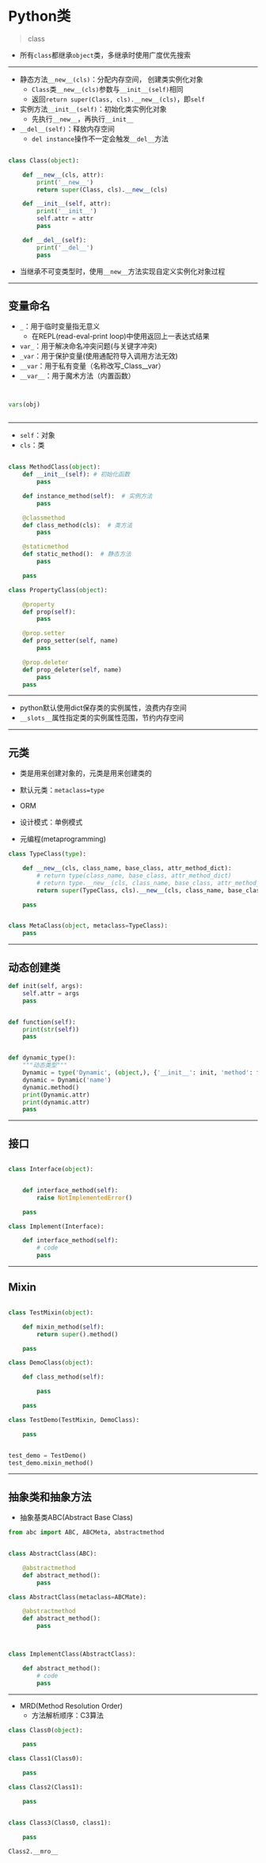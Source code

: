 # Python类
> class

- 所有`class`都继承`object`类，多继承时使用广度优先搜索

---

- 静态方法`__new__(cls)`：分配内存空间， 创建类实例化对象
    - `Class`类`__new__(cls)`参数与`__init__(self)`相同
    - 返回`return super(Class, cls).__new__(cls)`，即`self`
- 实例方法`__init__(self)`：初始化类实例化对象
    - 先执行`__new__`，再执行`__init__`
- `__del__(self)`：释放内存空间
    - `del instance`操作不一定会触发`__del__`方法

```py

class Class(object):

    def __new__(cls, attr):
        print('__new__')
        return super(Class, cls).__new__(cls)

    def __init__(self, attr):
        print('__init__')
        self.attr = attr
        pass

    def __del__(self):
        print('__del__')
        pass

```

- 当继承不可变类型时，使用`__new__`方法实现自定义实例化对象过程

---

## 变量命名

- `_`：用于临时变量指无意义
    - 在REPL(read-eval-print loop)中使用返回上一表达式结果
- `var_`：用于解决命名冲突问题(与关键字冲突)
- `_var`：用于保护变量(使用通配符导入调用方法无效)
- `__var`：用于私有变量（名称改写_Class__var）
- `__var__`：用于魔术方法（内置函数）

```py


vars(obj)



```


---
- `self`：对象
- `cls`：类

```py

class MethodClass(object):
    def __init__(self): # 初始化函数
        pass

    def instance_method(self):  # 实例方法
        pass

    @classmethod
    def class_method(cls):  # 类方法
        pass

    @staticmethod
    def static_method():  # 静态方法
        pass

    pass

class PropertyClass(object):

    @property
    def prop(self):
        pass

    @prop.setter
    def prop_setter(self, name)
        pass

    @prop.deleter
    def prop_deleter(self, name)
        pass
    pass

```

---
- python默认使用dict保存类的实例属性，浪费内存空间
- `__slots__`属性指定类的实例属性范围，节约内存空间


---
## 元类

- 类是用来创建对象的，元类是用来创建类的
- 默认元类：`metaclass=type`

- ORM
- 设计模式：单例模式

- 元编程(metaprogramming)

```py
class TypeClass(type):

    def __new__(cls, class_name, base_class, attr_method_dict):
        # return type(class_name, base_class, attr_method_dict)
        # return type.__new__(cls, class_name, base_class, attr_method_dict)
        return super(TypeClass, cls).__new__(cls, class_name, base_class, attr_method_dict)

    pass


class MetaClass(object, metaclass=TypeClass):
    pass


```
---
## 动态创建类
```py
def init(self, args):
    self.attr = args
    pass


def function(self):
    print(str(self))
    pass


def dynamic_type():
    """动态类型"""
    Dynamic = type('Dynamic', (object,), {'__init__': init, 'method': function, 'attr': 'args', })
    dynamic = Dynamic('name')
    dynamic.method()
    print(Dynamic.attr)
    print(dynamic.attr)
    pass

```

---
## 接口

```py

class Interface(object):


    def interface_method(self):
        raise NotImplementedError()

    pass

class Implement(Interface):

    def interface_method(self):
        # code
        pass

```



---

## Mixin

```py

class TestMixin(object):

    def mixin_method(self):
        return super().method()

    pass

class DemoClass(object):

    def class_method(self):

        pass

    pass

class TestDemo(TestMixin, DemoClass):

    pass


test_demo = TestDemo()
test_demo.mixin_method()
```


---
## 抽象类和抽象方法

- 抽象基类ABC(Abstract Base Class)

```py
from abc import ABC, ABCMeta, abstractmethod


class AbstractClass(ABC):

    @abstractmethod
    def abstract_method():
        pass

class AbstractClass(metaclass=ABCMate):

    @abstractmethod
    def abstract_method():
        pass



class ImplementClass(AbstractClass):

    def abstract_method():
        # code
        pass

```


---

- MRD(Method Resolution Order)
    - 方法解析顺序：C3算法

```py
class Class0(object):

    pass

class Class1(Class0):

    pass

class Class2(Class1):

    pass


class Class3(Class0, class1):

    pass

Class2.__mro__

```